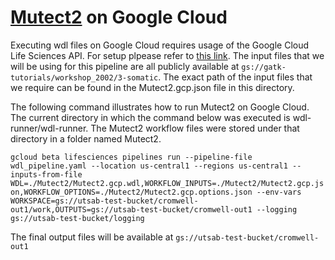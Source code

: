 # [Mutect2](https://gatk.broadinstitute.org/hc/en-us/articles/360037593851-Mutect2) on Google Cloud

Executing wdl files on Google Cloud requires usage of the Google Cloud Life Sciences API. For setup plpease refer to [this link](https://cloud.google.com/life-sciences/docs/tutorials/gatk). The input files that we will be using for this pipeline are all publicly available at ```gs://gatk-tutorials/workshop_2002/3-somatic```. The exact path of the input files that we require can be found in the Mutect2.gcp.json file in this directory.

The following command illustrates how to run Mutect2 on Google Cloud. The current directory in which the command below was executed is wdl-runner/wdl-runner. The Mutect2 workflow files were stored under that directory in a folder named Mutect2.

```gcloud beta lifesciences pipelines run --pipeline-file wdl_pipeline.yaml --location us-central1 --regions us-central1 --inputs-from-file WDL=./Mutect2/Mutect2.gcp.wdl,WORKFLOW_INPUTS=./Mutect2/Mutect2.gcp.json,WORKFLOW_OPTIONS=./Mutect2/Mutect2.gcp.options.json --env-vars WORKSPACE=gs://utsab-test-bucket/cromwell-out1/work,OUTPUTS=gs://utsab-test-bucket/cromwell-out1 --logging gs://utsab-test-bucket/logging```

The final output files will be available at ```gs://utsab-test-bucket/cromwell-out1```

